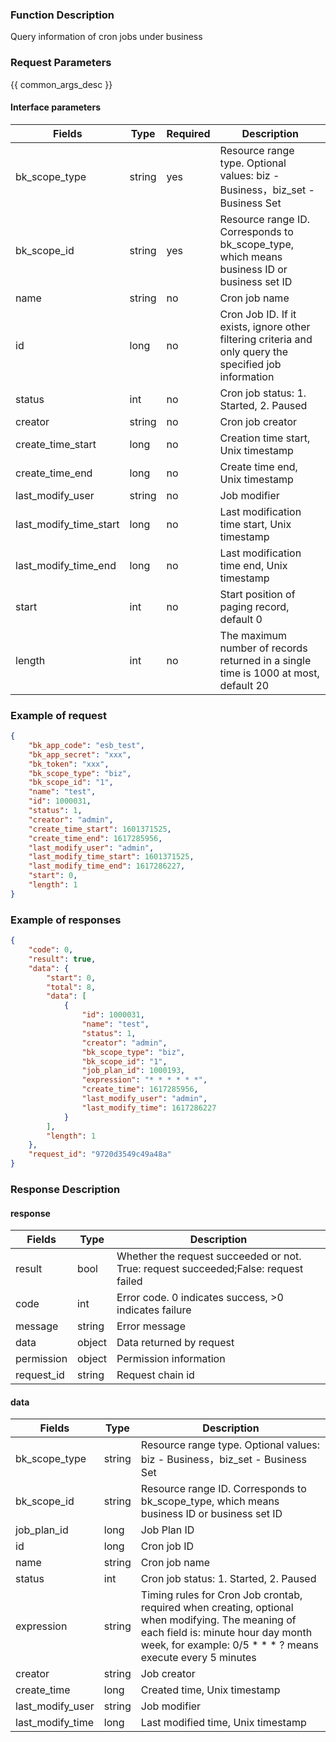 ### Function Description

Query information of cron jobs under business

### Request Parameters

{{ common_args_desc }}

#### Interface parameters

| Fields             |  Type   | Required | Description |
|------------------------|------------|--------|------------|
| bk_scope_type | string | yes  | Resource range type. Optional values: biz - Business，biz_set - Business Set |
| bk_scope_id | string | yes | Resource range ID. Corresponds to bk_scope_type, which means business ID or business set ID |
| name                   |   string    |  no   | Cron job name |
| id                     |   long      |  no   | Cron Job ID. If it exists, ignore other filtering criteria and only query the specified job information |
| status                 |   int       |  no   | Cron job status: 1. Started, 2. Paused |
| creator                |   string    |  no   | Cron job creator |
| create_time_start      |   long      |  no   | Creation time start, Unix timestamp|
| create_time_end        |   long      |  no |Create time end, Unix timestamp|
| last_modify_user       |   string    |  no   | Job modifier |
| last_modify_time_start |  long      |  no   | Last modification time start, Unix timestamp|
| last_modify_time_end   |   long      |  no   | Last modification time end, Unix timestamp|
| start                  |   int       |  no   | Start position of paging record, default 0|
| length                 |   int       |  no   | The maximum number of records returned in a single time is 1000 at most, default 20|

### Example of request

```json
{
    "bk_app_code": "esb_test",
    "bk_app_secret": "xxx",
    "bk_token": "xxx",
    "bk_scope_type": "biz",
    "bk_scope_id": "1",
    "name": "test",
    "id": 1000031,
    "status": 1,
    "creator": "admin",
    "create_time_start": 1601371525,
    "create_time_end": 1617285956,
    "last_modify_user": "admin",
    "last_modify_time_start": 1601371525,
    "last_modify_time_end": 1617286227,
    "start": 0,
    "length": 1
}
```

### Example of responses

```json
{
    "code": 0,
    "result": true,
    "data": {
        "start": 0,
        "total": 8,
        "data": [
            {
                "id": 1000031,
                "name": "test",
                "status": 1,
                "creator": "admin",
                "bk_scope_type": "biz",
                "bk_scope_id": "1",
                "job_plan_id": 1000193,
                "expression": "* * * * * *",
                "create_time": 1617285956,
                "last_modify_user": "admin",
                "last_modify_time": 1617286227
            }
        ],
        "length": 1
    },
    "request_id": "9720d3549c49a48a"
}
```

### Response Description

#### response
| Fields | Type  | Description |
|-----------|-----------|-----------|
| result       |  bool   | Whether the request succeeded or not. True: request succeeded;False: request failed|
| code         |  int    | Error code. 0 indicates success, >0 indicates failure|
| message      |  string |Error message|
| data         |  object |Data returned by request|
| permission   |  object |Permission information|
| request_id   |  string |Request chain id|

#### data
| Fields       | Type  | Description |
|------------------|-----------|-----------|
| bk_scope_type | string |Resource range type. Optional values: biz - Business，biz_set - Business Set |
| bk_scope_id   | string | Resource range ID. Corresponds to bk_scope_type, which means business ID or business set ID |
| job_plan_id      |  long      | Job Plan ID |
| id               |  long      | Cron job ID |
| name             |  string    | Cron job name |
| status           |  int       | Cron job status: 1. Started, 2. Paused |
| expression       |  string    | Timing rules for Cron Job crontab, required when creating, optional when modifying. The meaning of each field is: minute hour day month week, for example: 0/5 * * * ? means execute every 5 minutes |
| creator          |  string    | Job creator|
| create_time      |  long      | Created time, Unix timestamp|
| last_modify_user | string    | Job modifier |
| last_modify_time | long      | Last modified time, Unix timestamp|

